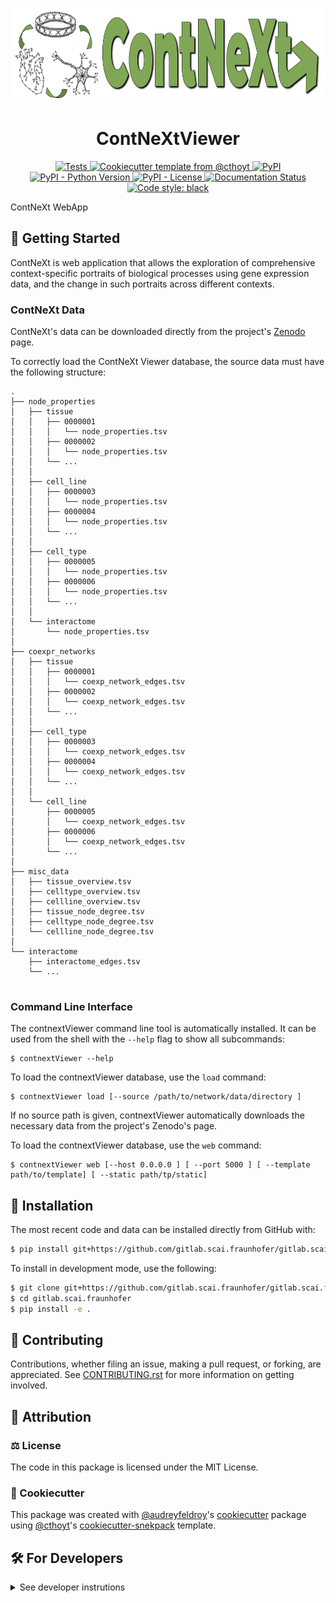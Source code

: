 <p align="center">
<img src="horizontal-logo.png" height="150">
</p>

<h1 align="center">
  ContNeXtViewer
</h1>

<p align="center">
    <a href="https://github.com/gitlab.scai.fraunhofer/gitlab.scai.fraunhofer/actions?query=workflow%3ATests">
        <img alt="Tests" src="https://github.com/gitlab.scai.fraunhofer/gitlab.scai.fraunhofer/workflows/Tests/badge.svg" />
    </a>
    <a href="https://github.com/cthoyt/cookiecutter-python-package">
        <img alt="Cookiecutter template from @cthoyt" src="https://img.shields.io/badge/Cookiecutter-python--package-yellow" /> 
    </a>
    <a href="https://pypi.org/project/contnextViewer">
        <img alt="PyPI" src="https://img.shields.io/pypi/v/contnextViewer" />
    </a>
    <a href="https://pypi.org/project/contnextViewer">
        <img alt="PyPI - Python Version" src="https://img.shields.io/pypi/pyversions/contnextViewer" />
    </a>
    <a href="https://github.com/gitlab.scai.fraunhofer/gitlab.scai.fraunhofer/blob/main/LICENSE">
        <img alt="PyPI - License" src="https://img.shields.io/pypi/l/contnextViewer" />
    </a>
    <a href='https://contnextViewer.readthedocs.io/en/latest/?badge=latest'>
        <img src='https://readthedocs.org/projects/contnextViewer/badge/?version=latest' alt='Documentation Status' />
    </a>
    <a href='https://github.com/psf/black'>
        <img src='https://img.shields.io/badge/code%20style-black-000000.svg' alt='Code style: black' />
    </a>
</p>

ContNeXt WebApp

## 💪 Getting Started

ContNeXt is web application that allows the exploration of comprehensive context-specific portraits of biological processes using gene expression data, and the change in such portraits across different contexts.

### ContNeXt Data

ContNeXt's data can be downloaded directly from the project's <a href='https://zenodo.org/record/5831786'>Zenodo</a> page.

To correctly load the ContNeXt Viewer database, the source data must have 
the following structure:
```
.
├── node_properties
│   ├── tissue
│   │   ├── 0000001 
│   │   │ 	└── node_properties.tsv
│   │   ├── 0000002
│   │   │	└── node_properties.tsv
│   │   └── ... 
│   │
│   ├── cell_line
│   │   ├── 0000003 
│   │   │ 	└── node_properties.tsv
│   │   ├── 0000004
│   │   │	└── node_properties.tsv
│   │   └── ... 
│   │
│   ├── cell_type
│	│   ├── 0000005 
│   │   │	└── node_properties.tsv
│	│   ├── 0000006
│   │   │	└── node_properties.tsv
│   │   └── ... 
│   │
│   └── interactome
│	    └── node_properties.tsv
│
├── coexpr_networks
│   ├── tissue
│   │   ├── 0000001 
│   │   │   └── coexp_network_edges.tsv
│   │   ├── 0000002
│   │   │   └── coexp_network_edges.tsv
│   │   └── ... 
│   │
│   ├── cell_type
│   │   ├── 0000003 
│   │   │   └── coexp_network_edges.tsv
│   │   ├── 0000004
│   │   │   └── coexp_network_edges.tsv
│   │   └── ... 
│   │
│   └── cell_line
│       ├── 0000005 
│       │   └── coexp_network_edges.tsv
│       ├── 0000006
│       │   └── coexp_network_edges.tsv
│       └── ... 
│
├── misc_data
│   ├── tissue_overview.tsv
│   ├── celltype_overview.tsv
│   ├── cellline_overview.tsv
│   ├── tissue_node_degree.tsv
│   ├── celltype_node_degree.tsv
│   └── cellline_node_degree.tsv
│
└── interactome
    ├── interactome_edges.tsv
    └── ... 
    

```
### Command Line Interface

The contnextViewer command line tool is automatically installed. It can
be used from the shell with the `--help` flag to show all subcommands:

```shell
$ contnextViewer --help
```

To load the contnextViewer database, use the `load` command:
```shell
$ contnextViewer load [--source /path/to/network/data/directory ]
```
If no source path is given, contnextViewer automatically downloads the necessary data from the project's Zenodo's page.

To load the contnextViewer database, use the `web` command:
```shell
$ contnextViewer web [--host 0.0.0.0 ] [ --port 5000 ] [ --template path/to/template] [ --static path/tp/static]
```

## 🚀 Installation

<!-- Uncomment this section after your first ``tox -e finish``
The most recent release can be installed from
[PyPI](https://pypi.org/project/contnextViewer/) with:

```bash
$ pip install contnextViewer
```
-->

The most recent code and data can be installed directly from GitHub with:

```bash
$ pip install git+https://github.com/gitlab.scai.fraunhofer/gitlab.scai.fraunhofer.git
```

To install in development mode, use the following:

```bash
$ git clone git+https://github.com/gitlab.scai.fraunhofer/gitlab.scai.fraunhofer.git
$ cd gitlab.scai.fraunhofer
$ pip install -e .
```

## 👐 Contributing

Contributions, whether filing an issue, making a pull request, or forking, are appreciated. See
[CONTRIBUTING.rst](https://github.com/gitlab.scai.fraunhofer/gitlab.scai.fraunhofer/blob/master/CONTRIBUTING.rst) for more information on getting involved.

## 👋 Attribution

### ⚖️ License

The code in this package is licensed under the MIT License.

<!--
### 📖 Citation

Citation goes here!
-->

<!--
### 🎁 Support

This project has been supported by the following organizations (in alphabetical order):

- [Harvard Program in Therapeutic Science - Laboratory of Systems Pharmacology](https://hits.harvard.edu/the-program/laboratory-of-systems-pharmacology/)

-->

<!--
### 💰 Funding

This project has been supported by the following grants:

| Funding Body                                             | Program                                                                                                                       | Grant           |
|----------------------------------------------------------|-------------------------------------------------------------------------------------------------------------------------------|-----------------|
| DARPA                                                    | [Automating Scientific Knowledge Extraction (ASKE)](https://www.darpa.mil/program/automating-scientific-knowledge-extraction) | HR00111990009   |
-->

### 🍪 Cookiecutter

This package was created with [@audreyfeldroy](https://github.com/audreyfeldroy)'s
[cookiecutter](https://github.com/cookiecutter/cookiecutter) package using [@cthoyt](https://github.com/cthoyt)'s
[cookiecutter-snekpack](https://github.com/cthoyt/cookiecutter-snekpack) template.

## 🛠️ For Developers

<details>
  <summary>See developer instrutions</summary>

  
The final section of the README is for if you want to get involved by making a code contribution.

### ❓ Testing

After cloning the repository and installing `tox` with `pip install tox`, the unit tests in the `tests/` folder can be
run reproducibly with:

```shell
$ tox
```

Additionally, these tests are automatically re-run with each commit in a [GitHub Action](https://github.com/gitlab.scai.fraunhofer/gitlab.scai.fraunhofer/actions?query=workflow%3ATests).

### 📦 Making a Release

After installing the package in development mode and installing
`tox` with `pip install tox`, the commands for making a new release are contained within the `finish` environment
in `tox.ini`. Run the following from the shell:

```shell
$ tox -e finish
```

This script does the following:

1. Uses BumpVersion to switch the version number in the `setup.cfg` and
   `src/contnextViewer/version.py` to not have the `-dev` suffix
2. Packages the code in both a tar archive and a wheel
3. Uploads to PyPI using `twine`. Be sure to have a `.pypirc` file configured to avoid the need for manual input at this
   step
4. Push to GitHub. You'll need to make a release going with the commit where the version was bumped.
5. Bump the version to the next patch. If you made big changes and want to bump the version by minor, you can
   use `tox -e bumpversion minor` after.
</details>
